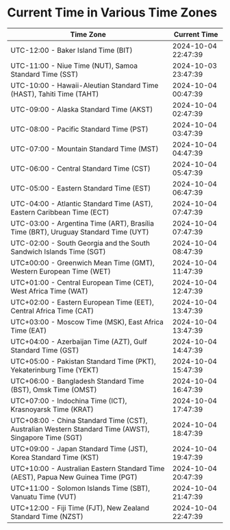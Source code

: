 # Current Time in Various Time Zones

| Time Zone | Current Time |
|-----------|--------------|
| UTC-12:00 - Baker Island Time (BIT) | 2024-10-04 22:47:39 |
| UTC-11:00 - Niue Time (NUT), Samoa Standard Time (SST) | 2024-10-03 23:47:39 |
| UTC-10:00 - Hawaii-Aleutian Standard Time (HAST), Tahiti Time (TAHT) | 2024-10-04 00:47:39 |
| UTC-09:00 - Alaska Standard Time (AKST) | 2024-10-04 02:47:39 |
| UTC-08:00 - Pacific Standard Time (PST) | 2024-10-04 03:47:39 |
| UTC-07:00 - Mountain Standard Time (MST) | 2024-10-04 04:47:39 |
| UTC-06:00 - Central Standard Time (CST) | 2024-10-04 05:47:39 |
| UTC-05:00 - Eastern Standard Time (EST) | 2024-10-04 06:47:39 |
| UTC-04:00 - Atlantic Standard Time (AST), Eastern Caribbean Time (ECT) | 2024-10-04 07:47:39 |
| UTC-03:00 - Argentina Time (ART), Brasília Time (BRT), Uruguay Standard Time (UYT) | 2024-10-04 07:47:39 |
| UTC-02:00 - South Georgia and the South Sandwich Islands Time (SGT) | 2024-10-04 08:47:39 |
| UTC±00:00 - Greenwich Mean Time (GMT), Western European Time (WET) | 2024-10-04 11:47:39 |
| UTC+01:00 - Central European Time (CET), West Africa Time (WAT) | 2024-10-04 12:47:39 |
| UTC+02:00 - Eastern European Time (EET), Central Africa Time (CAT) | 2024-10-04 13:47:39 |
| UTC+03:00 - Moscow Time (MSK), East Africa Time (EAT) | 2024-10-04 13:47:39 |
| UTC+04:00 - Azerbaijan Time (AZT), Gulf Standard Time (GST) | 2024-10-04 14:47:39 |
| UTC+05:00 - Pakistan Standard Time (PKT), Yekaterinburg Time (YEKT) | 2024-10-04 15:47:39 |
| UTC+06:00 - Bangladesh Standard Time (BST), Omsk Time (OMST) | 2024-10-04 16:47:39 |
| UTC+07:00 - Indochina Time (ICT), Krasnoyarsk Time (KRAT) | 2024-10-04 17:47:39 |
| UTC+08:00 - China Standard Time (CST), Australian Western Standard Time (AWST), Singapore Time (SGT) | 2024-10-04 18:47:39 |
| UTC+09:00 - Japan Standard Time (JST), Korea Standard Time (KST) | 2024-10-04 19:47:39 |
| UTC+10:00 - Australian Eastern Standard Time (AEST), Papua New Guinea Time (PGT) | 2024-10-04 20:47:39 |
| UTC+11:00 - Solomon Islands Time (SBT), Vanuatu Time (VUT) | 2024-10-04 21:47:39 |
| UTC+12:00 - Fiji Time (FJT), New Zealand Standard Time (NZST) | 2024-10-04 22:47:39 |
